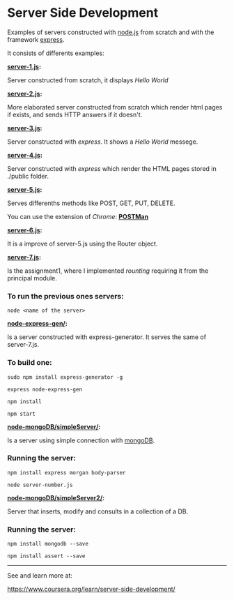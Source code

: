 # Server Side Development

Examples of servers constructed with [node.js](www.nodejs.org) from scratch and with
the framework [express](http://expressjs.com/).

It consists of differents examples:

**[server-1.js](https://github.com/carolinajimenez26/Server-side-development/blob/master/server-1.js):**

Server constructed from scratch, it displays _Hello World_

**[server-2.js](https://github.com/carolinajimenez26/Server-side-development/blob/master/server-2.js):**

More elaborated server constructed from scratch which render html pages if exists, and
sends HTTP answers if it doesn't.

**[server-3.js](https://github.com/carolinajimenez26/Server-side-development/blob/master/server-3.js):**

Server constructed with _express_. It shows a _Hello World_ messege.

**[server-4.js](https://github.com/carolinajimenez26/Server-side-development/blob/master/server-4.js):**

Server constructed with _express_ which render the HTML pages stored in ./public
folder.

**[server-5.js](https://github.com/carolinajimenez26/Server-side-development/blob/master/server-5.js):**

Serves differenths methods like POST, GET, PUT, DELETE.

You can use the extension of _Chrome_: [__POSTMan__](https://chrome.google.com/webstore/detail/postman/fhbjgbiflinjbdggehcddcbncdddomop)

**[server-6.js](https://github.com/carolinajimenez26/Server-side-development/blob/master/server-6.js):**

It is a improve of server-5.js using the Router object.

**[server-7.js](https://github.com/carolinajimenez26/Server-side-development/blob/master/server-7.js):**

Is the assignment1, where I implemented _rounting_ requiring it from the principal module.

### To run the previous ones servers: 

```
node <name of the server>
```

**[node-express-gen/](https://github.com/carolinajimenez26/Server-side-development/tree/master/node-express-gen):**

Is a server constructed with express-generator. It serves the same of server-7.js.

### To build one:

```
sudo npm install express-generator -g

express node-express-gen

npm install

npm start
```

**[node-mongoDB/simpleServer/](https://github.com/carolinajimenez26/Server-side-development/tree/master/node-mongoDB/simpleServer):**

  Is a server using simple connection with [mongoDB](https://www.mongodb.com/).

### Running the server:

```
npm install express morgan body-parser

node server-number.js
```

**[node-mongoDB/simpleServer2/](https://github.com/carolinajimenez26/Server-side-development/tree/master/node-mongoDB/simpleServer2):**

  Server that inserts, modify and consults in a collection of a DB.

### Running the server:

```
npm install mongodb --save

npm install assert --save

```

______________________________________________________

See and learn more at:

https://www.coursera.org/learn/server-side-development/
